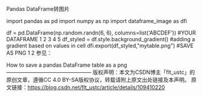Pandas DataFrame转图片

import pandas as pd
import numpy as np
import dataframe_image as dfi

df = pd.DataFrame(np.random.randn(6, 6), columns=list('ABCDEF'))   #YOUR DATAFRAME
1
2
3
4
5
df_styled = df.style.background_gradient() 					#adding a gradient based on values in cell
dfi.export(df_styled,"mytable.png") 						#SAVE AS PNG
1
2
参见：

How to save a pandas DataFrame table as a png
————————————————
版权声明：本文为CSDN博主「flt_ustc」的原创文章，遵循CC 4.0 BY-SA版权协议，转载请附上原文出处链接及本声明。
原文链接：https://blog.csdn.net/flt_ustc/article/details/109410220
